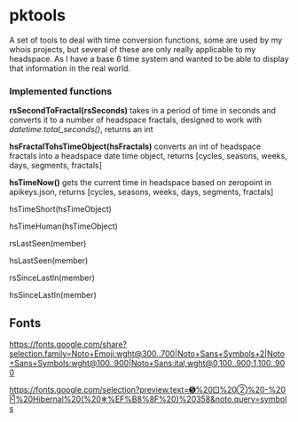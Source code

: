 # pktools

A set of tools to deal with time conversion functions, some are used by my whois projects, but several of these are only really applicable to my headspace. As I have a base 6 time system and wanted to be able to display that information in the real world.

### Implemented functions

**rsSecondToFractal(rsSeconds)** takes in a period of time in seconds and converts it to a number of headspace fractals, designed to work with *datetime.total_seconds()*, returns an int

**hsFractalTohsTimeObject(hsFractals)** converts an int of headspace fractals into a headspace date time object, returns [cycles, seasons, weeks, days, segments, fractals]

**hsTimeNow()** gets the current time in headspace based on zeropoint in apikeys.json, returns [cycles, seasons, weeks, days, segments, fractals]

hsTimeShort(hsTimeObject)

hsTimeHuman(hsTimeObject)

rsLastSeen(member)

hsLastSeen(member)

rsSinceLastIn(member)

hsSinceLastIn(member)

## Fonts
https://fonts.google.com/share?selection.family=Noto+Emoji:wght@300..700|Noto+Sans+Symbols+2|Noto+Sans+Symbols:wght@100..900|Noto+Sans:ital,wght@0,100..900;1,100..900

https://fonts.google.com/selection?preview.text=➎%20⚀%20➁%20-%20🁹%20Hibernal%20(%20❄%EF%B8%8F%20)%20358&noto.query=symbols